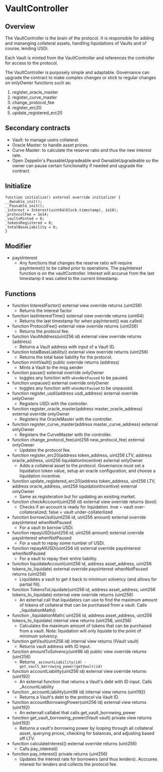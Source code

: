 # VaultController

## Overview

The VaultController is the brain of the protocol. It is responsible for adding and mananging collateral assets, handling liquidations of Vaults and of course, lending  USDi.

Each Vault is minted from the VaultController and references the controller for access to the protocol. 

The VaultController is purposely simple and adaptable. Governance can upgrade the contract to make complex changes or stick to regular changes on onlyOwner functions such as:

1. register_oracle_master
2. register_curve_master
3. change_protocol_fee
4. register_erc20
5. update_registered_erc20

## Secondary contracts
* Vault: to manage users collateral. 
* Oracle Master: to handle asset prices. 
* Curve Master: to calculate the reserve ratio and thus the new interest rate. 
* Open Zeppelin's PausableUpgradeable and OwnableUpgradeable so the owner can pause certain functionality if needed and upgrade the contract. 

## Initialize
```
function initialize() external override initializer {
__Ownable_init();
__Pausable_init();
_interest = Interest(uint64(block.timestamp), 1e18);
_protocolFee = 1e14;
_vaultsMinted = 0;
_tokensRegistered = 0;
_totalBaseLiability = 0;
}
```
## Modifier
* paysInterest
    * Any functions that changes the reserve ratio will require payInterest() to be called prior to operations. The payInterest function is on the vaultController. Interest will accurue from the last timestamp it was called to the current timestamp.

## Functions
* function InterestFactor() external view override returns (uint256)
    * Returns the interest factor
* function lastInterestTime() external view override returns (uint64)
    * Returns the last timestamp for when payInterest() was called.
* function ProtocolFee() external view override returns (uint256)
    * Returns the protocol fee.
* function VaultAddress(uint256 id) external view override returns (address)
    * Returns a Vault address with input of a Vault ID.
* function totalBaseLiability() external view override returns (uint256)
    * Returns the total base liability for the protocol.
* function mintVault() public override returns (address)
    * Mints a Vault to the msg.sender
* function pause() external override onlyOwner
    * toggles any function with `whenNotPaused` to be paused.
* function unpause() external override onlyOwner
    * toggles any function with `whenNotPaused` to be unpaused.
* function register_usdi(address usdi_address) external override onlyOwner
    * Registers USDi with the controller.
* function register_oracle_master(address master_oracle_address) external override onlyOwner
    * Registers the OracleMaster with the controller.
* function register_curve_master(address master_curve_address) external onlyOwner
    * Registers the CurveMaster with the controller.
* function change_protocol_fee(uint256 new_protocol_fee) external onlyOwner
    * Updates the protocol fee. 
* function register_erc20(address token_address, uint256 LTV, address oracle_address, uint256 liquidationIncentive) external onlyOwner
    * Adds a collateral asset to the protocol. Governance must set a liquidation token value, setup an oracle configuration, and choose a liquidation incentive.
* function update_registered_erc20(address token_address, uint256 LTV, address oracle_address, uint256 liquidationIncentive) external onlyOwner
    * Same as registeration but for updating an existing market.
* function checkAccount(uint256 id) external view override returns (bool)
    * Checks if an account is ready for liquidation. true = vault over-collateralized; false = vault under-collaterlized
* function borrowUsdi(uint256 id, uint256 amount) external override paysInterest whenNotPaused
    * For a vault to borrow USDi.
* function repayUSDi(uint256 id, uint256 amount) external override paysInterest whenNotPaused
    * For a vault to repay some number of USDi.
* function repayAllUSDi(uint256 id) external override paysInterest whenNotPaused
    * For a vault to repay their entire liability.
* function liquidateAccount(uint256 id, address asset_address, uint256 tokens_to_liquidate) external override paysInterest whenNotPaused returns (uint256)
    * Liquidates a vault to get it back to minimum solvency (and allows for partial fill).
* function TokensToLiquidate(uint256 id, address asset_address, uint256 tokens_to_liquidate) external view override returns (uint256)
    * An external call that liquidators can use to find the maximum amount of tokens of collateral that can be purchased from a vault. Calls _liquidationMath()
* function _liquidationMath( uint256 id, address asset_address, uint256 tokens_to_liquidate) internal view returns (uint256, uint256)
    * Calculates the maximum amount of tokens that can be purchased from a vault. Note: liquidation will only liquiate to the point of minimum solvency. 
* function getVault(uint256 id) internal view returns (IVault vault)
    * Returns vault address with ID input. 
* function amountToSolvency(uint96 id) public view override returns (uint256)
    * Returns `_accountLiability(id) - get_vault_borrowing_power(getVault(id)`
* function accountLiability(uint256 id) external view override returns (uint192)
    * An external function that returns a Vault's debt with ID input. Calls _AccountLiability
* function _accountLiability(uint96 id) internal view returns (uint192)
    * Returns a Vault's debt to the protocol via Vault ID.
* function accountBorrowingPower(uint256 id) external view returns (uint192)
    * An externall callabel that calls get_vault_borrowing_power
* function get_vault_borrowing_power(IVault vault) private view returns (uint192)
    * Returns a vault's borrowing power by looping through all collateral asset, querying prices, checking for balances, and adjusting based off LTV. 
* function calculateInterest() external override returns (uint256)
    * Calls pay_interest()
* function pay_interest() private returns (uint256)
    * Updates the interest rate for borrowers (and thus lenders). Acccures interest for lenders and collects the protocol fee. 

